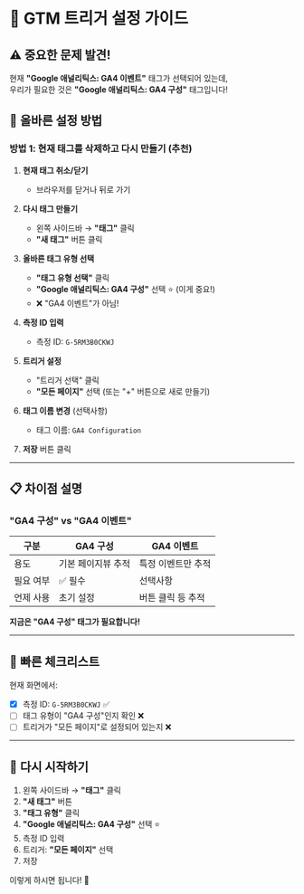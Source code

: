 # 🔧 GTM 트리거 설정 가이드

## ⚠️ 중요한 문제 발견!

현재 **"Google 애널리틱스: GA4 이벤트"** 태그가 선택되어 있는데,  
우리가 필요한 것은 **"Google 애널리틱스: GA4 구성"** 태그입니다!

## 🎯 올바른 설정 방법

### 방법 1: 현재 태그를 삭제하고 다시 만들기 (추천)

1. **현재 태그 취소/닫기**
   - 브라우저를 닫거나 뒤로 가기

2. **다시 태그 만들기**
   - 왼쪽 사이드바 → **"태그"** 클릭
   - **"새 태그"** 버튼 클릭

3. **올바른 태그 유형 선택**
   - **"태그 유형 선택"** 클릭
   - **"Google 애널리틱스: GA4 구성"** 선택 ⭐ (이게 중요!)
   - ❌ "GA4 이벤트"가 아님!

4. **측정 ID 입력**
   - 측정 ID: `G-5RM3B0CKWJ`

5. **트리거 설정**
   - "트리거 선택" 클릭
   - **"모든 페이지"** 선택 (또는 "+" 버튼으로 새로 만들기)
   
6. **태그 이름 변경** (선택사항)
   - 태그 이름: `GA4 Configuration`

7. **저장** 버튼 클릭

---

## 📋 차이점 설명

### "GA4 구성" vs "GA4 이벤트"

| 구분 | GA4 구성 | GA4 이벤트 |
|------|---------|-----------|
| 용도 | 기본 페이지뷰 추적 | 특정 이벤트만 추적 |
| 필요 여부 | ✅ 필수 | 선택사항 |
| 언제 사용 | 초기 설정 | 버튼 클릭 등 추적 |

**지금은 "GA4 구성" 태그가 필요합니다!**

---

## 🎯 빠른 체크리스트

현재 화면에서:
- [x] 측정 ID: `G-5RM3B0CKWJ` ✅
- [ ] 태그 유형이 "GA4 구성"인지 확인 ❌
- [ ] 트리거가 "모든 페이지"로 설정되어 있는지 ❌

---

## 🚀 다시 시작하기

1. 왼쪽 사이드바 → **"태그"** 클릭
2. **"새 태그"** 버튼
3. **"태그 유형"** 클릭
4. **"Google 애널리틱스: GA4 구성"** 선택 ⭐
5. 측정 ID 입력
6. 트리거: **"모든 페이지"** 선택
7. 저장

이렇게 하시면 됩니다! 🎉

